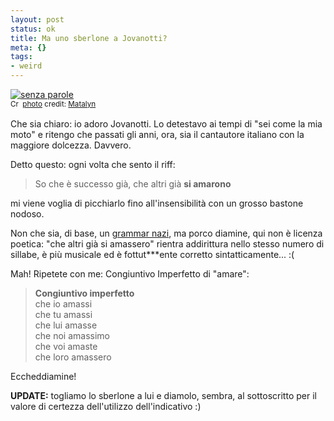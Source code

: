 ```yaml
--- 
layout: post
status: ok
title: Ma uno sberlone a Jovanotti?
meta: {}
tags: 
- weird
---
```

<a href="http://www.flickr.com/photos/12502065@N00/375624010/" title="senza parole" target="_blank"><img src="http://farm1.static.flickr.com/185/375624010_8794db3cb0.jpg" alt="senza parole" border="0" /></a>  
<small><a href="http://creativecommons.org/licenses/by/2.0/" title="Attribution License" target="_blank"><img src="http://www.lastknight.com/wp-content/plugins/photo-dropper/images/cc.png" alt="Creative Commons License" border="0" width="16" height="16" align="absmiddle" /></a> <a href="http://www.photodropper.com/photos/" target="_blank">photo</a> credit: <a href="http://www.flickr.com/photos/12502065@N00/375624010/" title="Matalyn" target="_blank">Matalyn</a></small>  
  
Che sia chiaro: io adoro Jovanotti. Lo detestavo ai tempi di "sei come la mia moto" e ritengo che passati gli anni, ora, sia il cantautore italiano con la maggiore dolcezza. Davvero.  
  
Detto questo: ogni volta che sento il riff:  
  
> So che è successo già, che altri già **si amarono**  
  
mi viene voglia di picchiarlo fino all'insensibilità con un grosso bastone nodoso.  
  
Non che sia, di base, un [grammar nazi][1], ma porco diamine, qui non è licenza poetica: "che altri già si amassero" rientra addirittura nello stesso numero di sillabe, è più musicale ed è fottut***ente corretto sintatticamente... :(  
  
Mah!  Ripetete con me: Congiuntivo Imperfetto di "amare":  
 
> **Congiuntivo imperfetto**  
> che io amassi  
> che tu amassi  
> che lui amasse  
> che noi amassimo  
> che voi amaste  
> che loro amassero  
  
Eccheddiamine!  
  
**UPDATE:** togliamo lo sberlone a lui e diamolo, sembra, al sottoscritto per il valore di certezza dell'utilizzo dell'indicativo :)  
  
[1]: http://www.urbandictionary.com/define.php?term=Grammar%20Nazi  
